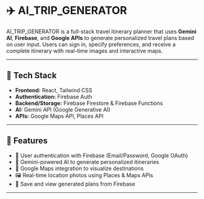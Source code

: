 # ✈️ AI_TRIP_GENERATOR

AI_TRIP_GENERATOR is a full-stack travel itinerary planner that uses **Gemini AI**, **Firebase**, and **Google APIs** to generate personalized travel plans based on user input. Users can sign in, specify preferences, and receive a complete itinerary with real-time images and interactive maps.

---

## 🔧 Tech Stack

- **Frontend:** React, Tailwind CSS
- **Authentication:** Firebase Auth
- **Backend/Storage:** Firebase Firestore & Firebase Functions
- **AI:** Gemini API (Google Generative AI)
- **APIs:** Google Maps API, Places API

---

## 🚀 Features

- 🔐 User authentication with Firebase (Email/Password, Google OAuth)
- 🧠 Gemini-powered AI to generate personalized itineraries
- 📍 Google Maps integration to visualize destinations
- 🖼️ Real-time location photos using Places & Maps APIs
- 📝 Save and view generated plans from Firebase

---
